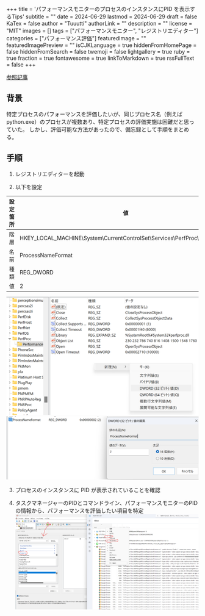 +++
title = 'パフォーマンスモニターのプロセスのインスタンスにPID を表示するTips'
subtitle = ""
date = 2024-06-29
lastmod = 2024-06-29
draft = false
KaTex = false
author = "Tuuutti"
authorLink = ""
description = ""
license = "MIT"
images = []
tags = ["パフォーマンスモニター", "レジストリエディター"]
categories = ["パフォーマンス評価"]
featuredImage = ""
featuredImagePreview = ""
isCJKLanguage = true
hiddenFromHomePage = false
hiddenFromSearch = false
twemoji = false
lightgallery = true
ruby = true
fraction = true
fontawesome = true
linkToMarkdown = true
rssFullText = false
+++

<!--more-->

[参照記事](https://troushoo.blog.fc2.com/blog-entry-176.html)

## 背景
特定プロセスのパフォーマンスを評価したいが、同じプロセス名（例えばpython.exe）のプロセスが複数あり、特定プロセスの評価実施は困難だと思っていた。
しかし、評価可能な方法があったので、備忘録として手順をまとめる。

## 手順
1.  レジストリエディターを起動

2. 以下を設定

| 設定箇所 | 値 |
| ---- | ---------------------------------------------------------------------- |
| 階層 | HKEY_LOCAL_MACHINE\System\CurrentControlSet\Services\PerfProc\Performance |
| 名前 | ProcessNameFormat                                                      |
| 種類 | REG_DWORD                                                              |
| 値   | 2                                                                      |

![コンテキストメニューから上記設定を実行](setting.png "設定方法")
![設定完了](setting_finish.png "設定完了")

3. プロセスのインスタンスに PID が表示されていることを確認

4. タスクマネージャーのPIDとコマンドライン、パフォーマンスモニターのPIDの情報から、パフォーマンスを評価したい項目を特定
![プロセスの特定](perf_mon_and_task_manager.png "プロセスの特定")